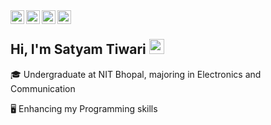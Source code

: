 
  <a href="https://github.com/satyam-7318">
  <img align="left" alt="Satyam's Github" width="22px" src="https://cdn.jsdelivr.net/npm/simple-icons@v3/icons/github.svg" />
</a>
<a href="https://www.linkedin.com/in/satyam-tiwari-9144ab202">
  <img align="left" alt="Satyam's Linkdein" width="22px" src="https://cdn.jsdelivr.net/npm/simple-icons@v3/icons/linkedin.svg" />
</a>
<a href="https://www.instagram.com/_satyam__tiwari_/">
  <img align="left" alt="Arnav's Instagram" width="22px" src="https://cdn.jsdelivr.net/npm/simple-icons@v3/icons/instagram.svg" />
</a>
<a href="https://t.me/satyam_1928118">
  <img align="left" alt="Satyam's Telegram" width="22px" src="https://cdn.jsdelivr.net/npm/simple-icons@v3/icons/telegram.svg" />
</a>
<br />



## Hi, I'm Satyam Tiwari <img src="https://raw.githubusercontent.com/iampavangandhi/iampavangandhi/master/gifs/Hi.gif" width="24px">

🎓 Undergraduate at NIT Bhopal, majoring in Electronics and Communication

🖥 Enhancing my Programming skills
<!--
**satyam-7318/satyam-7318** is a ✨ _special_ ✨ repository because its `README.md` (this file) appears on your GitHub profile.

Here are some ideas to get you started:

- 🔭 I’m currently working on ...
- 🌱 I’m currently learning ...
- 👯 I’m looking to collaborate on ...
- 🤔 I’m looking for help with ...
- 💬 Ask me about ...
- 📫 How to reach me: ...
- 😄 Pronouns: ...
- ⚡ Fun fact: ...
-->
